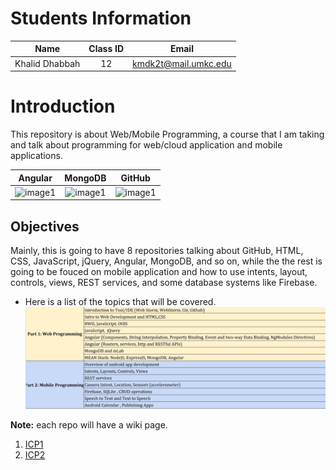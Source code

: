 # Students Information

| Name | Class ID | Email |
| :------: | :------: | :------: |
| Khalid Dhabbah | 12 | kmdk2t@mail.umkc.edu |

# Introduction
This repository is about Web/Mobile Programming, a course that I am taking and talk about programming for web/cloud application and mobile applications.

| Angular | MongoDB | GitHub |
| :------: | :------: | :------: |
| ![image1](https://blog.ninja-squad.com/assets/images/angular.png) | ![image1](https://webassets.mongodb.com/_com_assets/cms/mongodb_logo1-76twgcu2dm.png) | ![image1](https://image.flaticon.com/icons/svg/25/25231.svg) |

## Objectives
Mainly, this is going to have 8 repositories talking about GitHub, HTML, CSS, JavaScript, jQuery, Angular, MongoDB, and so on, while the the rest is going to be fouced on mobile application and how to use intents, layout, controls, views, REST services, and some database systems like Firebase.


- Here is a list of the topics that will be covered.
![image1](https://raw.githubusercontent.com/Dhabbah/WebMobile/master/ICP1/Documentation/README1.JPG)

**Note:** each repo will have a wiki page.

1. [ICP1](https://github.com/Dhabbah/WebMobile/wiki/ICP1)
2. [ICP2](https://github.com/Dhabbah/WebMobile/wiki/ICP2)
